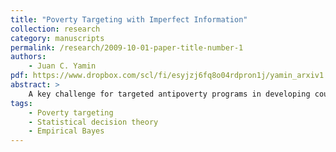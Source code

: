 ```yaml
---
title: "Poverty Targeting with Imperfect Information"
collection: research
category: manuscripts
permalink: /research/2009-10-01-paper-title-number-1
authors:
	- Juan C. Yamin
pdf: https://www.dropbox.com/scl/fi/esyjzj6fq8o04rdpron1j/yamin_arxiv1.pdf?rlkey=4u38hkcpc9bapzb0wc4wbjr7c&raw=1
abstract: >
	A key challenge for targeted antipoverty programs in developing countries is that policymakers must rely on estimated rather than observed income, which leads to substantial targeting errors. I propose a statistical decision framework in which a benevolent planner, subject to a budget constraint and equipped only with noisy income estimates, allocates cash transfers to the poorest individuals. In this setting, the commonly used plug-in rule, which allocates transfers based on point estimates, is inadmissible and uniformly dominated by a shrinkage-based alternative. Building on this result, I propose an empirical Bayes (EB) targeting rule. I show that the regret of the empirical Bayes rule converges at the same rate as that of the posterior mean estimator, despite applying a nonsmooth transformation to it. Simulations show that the EB rule delivers large improvements over the plug-in approach in an idealized setting and modest but consistent gains in a more realistic application.
tags:
	- Poverty targeting
	- Statistical decision theory
	- Empirical Bayes
---
```

